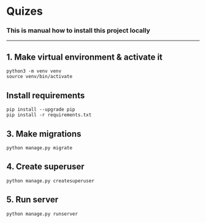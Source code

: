 # Quizes
### This is manual how to install this project locally

---
## 1. Make virtual environment & activate it

    python3 -m venv venv
    source venv/bin/activate

## Install requirements

    pip install --upgrade pip
    pip install -r requirements.txt

## 3. Make migrations

    python manage.py migrate
    
## 4. Create superuser

    python manage.py createsuperuser

## 5. Run server

    python manage.py runserver

